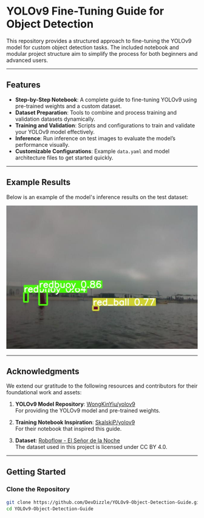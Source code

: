 # YOLOv9 Fine-Tuning Guide for Object Detection

This repository provides a structured approach to fine-tuning the YOLOv9 model for custom object detection tasks. The included notebook and modular project structure aim to simplify the process for both beginners and advanced users.

---

## Features

- **Step-by-Step Notebook**: A complete guide to fine-tuning YOLOv9 using pre-trained weights and a custom dataset.
- **Dataset Preparation**: Tools to combine and process training and validation datasets dynamically.
- **Training and Validation**: Scripts and configurations to train and validate your YOLOv9 model effectively.
- **Inference**: Run inference on test images to evaluate the model’s performance visually.
- **Customizable Configurations**: Example `data.yaml` and model architecture files to get started quickly.

---

## Example Results

Below is an example of the model's inference results on the test dataset:

![Test Results](test-results.png)

---

## Acknowledgments

We extend our gratitude to the following resources and contributors for their foundational work and assets:

1. **YOLOv9 Model Repository**: [WongKinYiu/yolov9](https://github.com/WongKinYiu/yolov9)  
   For providing the YOLOv9 model and pre-trained weights.

2. **Training Notebook Inspiration**: [SkalskiP/yolov9](https://github.com/SkalskiP/yolov9.git)  
   For their notebook that inspired this guide.

3. **Dataset**: [Roboflow - El Señor de la Noche](https://universe.roboflow.com/pedro-pagan/el-senor-de-la-noche/dataset/2)  
   The dataset used in this project is licensed under CC BY 4.0.

---

## Getting Started

### Clone the Repository
```bash
git clone https://github.com/DevDizzle/YOLOv9-Object-Detection-Guide.git
cd YOLOv9-Object-Detection-Guide
